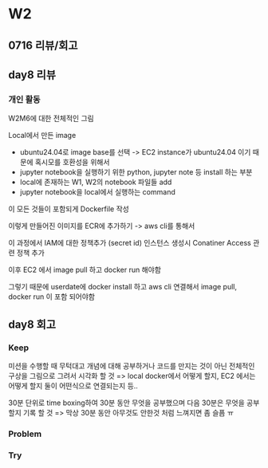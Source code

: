 # W2

## 0716 리뷰/회고

## day8 리뷰

### 개인 활동

W2M6에 대한 전체적인 그림

Local에서 만든 image
- ubuntu24.04로 image base를 선택 -> EC2 instance가 ubuntu24.04 이기 때문에 혹시모를 호환성을 위해서
- jupyter notebook을 실행하기 위한 python, jupyter note 등 install 하는 부분
- local에 존재하는 W1, W2의 notebook 파일들 add
- jupyter notebook을 local에서 실행하는 command

이 모든 것들이 포함되게 Dockerfile 작성

이렇게 만들어진 이미지를 ECR에 추가하기 -> aws cli를 통해서

이 과정에서 IAM에 대한 정책추가 (secret id) 인스턴스 생성시 Conatiner Access 관련 정책 추가

이후 EC2 에서 image pull 하고 docker run 해야함

그렇기 때문에 userdate에 docker install 하고 aws cli 연결해서 image pull, docker run 이 포함 되어야함


## day8 회고

### Keep
미션을 수행할 때 무턱대고 개념에 대해 공부하거나 코드를 만지는 것이 아닌 전체적인 구상을 그림으로 그려서 시각화 할 것
=> local docker에서 어떻게 할지, EC2 에서는 어떻게 할지 둘이 어떤식으로 연결되는지 등..

30분 단위로 time boxing하여 30분 동안 무엇을 공부했으며 다음 30분은 무엇을 공부할지 기록 할 것
=> 막상 30분 동안 아무것도 안한것 처럼 느껴지면 좀 슬픔 ㅠ

### Problem

### Try


